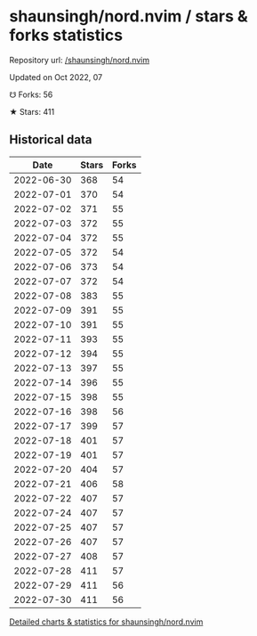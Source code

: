 # shaunsingh/nord.nvim / stars & forks statistics

Repository url: [/shaunsingh/nord.nvim](https://github.com/shaunsingh/nord.nvim)

Updated on Oct 2022, 07

☋ Forks: 56

★ Stars: 411

## Historical data
| Date | Stars | Forks |
|------|-------|-------|
| 2022-06-30 | 368 | 54 | 
| 2022-07-01 | 370 | 54 | 
| 2022-07-02 | 371 | 55 | 
| 2022-07-03 | 372 | 55 | 
| 2022-07-04 | 372 | 55 | 
| 2022-07-05 | 372 | 54 | 
| 2022-07-06 | 373 | 54 | 
| 2022-07-07 | 372 | 54 | 
| 2022-07-08 | 383 | 55 | 
| 2022-07-09 | 391 | 55 | 
| 2022-07-10 | 391 | 55 | 
| 2022-07-11 | 393 | 55 | 
| 2022-07-12 | 394 | 55 | 
| 2022-07-13 | 397 | 55 | 
| 2022-07-14 | 396 | 55 | 
| 2022-07-15 | 398 | 55 | 
| 2022-07-16 | 398 | 56 | 
| 2022-07-17 | 399 | 57 | 
| 2022-07-18 | 401 | 57 | 
| 2022-07-19 | 401 | 57 | 
| 2022-07-20 | 404 | 57 | 
| 2022-07-21 | 406 | 58 | 
| 2022-07-22 | 407 | 57 | 
| 2022-07-24 | 407 | 57 | 
| 2022-07-25 | 407 | 57 | 
| 2022-07-26 | 407 | 57 | 
| 2022-07-27 | 408 | 57 | 
| 2022-07-28 | 411 | 57 | 
| 2022-07-29 | 411 | 56 | 
| 2022-07-30 | 411 | 56 | 


[Detailed charts & statistics for shaunsingh/nord.nvim](https://reviewgithub.com/rep/shaunsingh/nord.nvim)
